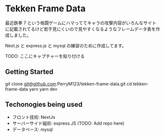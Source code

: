 # Tekken Frame Data

最近鉄拳 7 という格闘ゲームにハマっててキャラの攻撃内容がいろんなサイトに記載されてるけど若干見にくいので見やすくなるようなフレームデータ表を作成しました。

Next.js と express.js と mysql の練習のために作成してます。

TODO: ここにキャプチャーを貼り付ける

## Getting Started

git clone git@github.com:PerryM123/tekken-frame-data.git
cd tekken-frame-data
yarn
yarn dev

## Techonogies being used

- フロント技術: NextJs
- サーバーサイド磁術: express.JS (TODO: Add repo here)
- データベース: mysql
